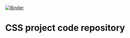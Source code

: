 [![Binder](https://mybinder.org/badge_logo.svg)](https://mybinder.org/v2/gh/ishansharma95/CSS/master)


# CSS project code repository
